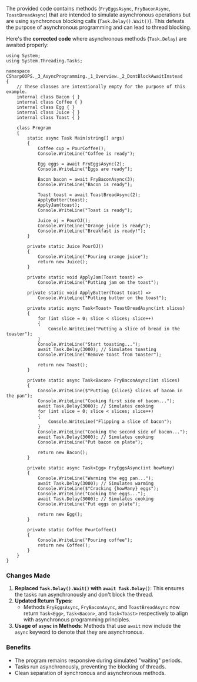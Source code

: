 The provided code contains methods (`FryEggsAsync`, `FryBaconAsync`, `ToastBreadAsync`) that are intended to simulate
asynchronous operations but are using synchronous blocking calls (`Task.Delay().Wait()`). This defeats the purpose of
asynchronous programming and can lead to thread blocking.

Here's the **corrected code** where asynchronous methods (`Task.Delay`) are awaited properly:

```
using System;
using System.Threading.Tasks;

namespace CSharpOOPS._3_AsyncProgramming._1_Overview._2_DontBlockAwaitInstead
{
    // These classes are intentionally empty for the purpose of this example.
    internal class Bacon { }
    internal class Coffee { }
    internal class Egg { }
    internal class Juice { }
    internal class Toast { }

    class Program
    {
        static async Task Main(string[] args)
        {
            Coffee cup = PourCoffee();
            Console.WriteLine("Coffee is ready");

            Egg eggs = await FryEggsAsync(2);
            Console.WriteLine("Eggs are ready");

            Bacon bacon = await FryBaconAsync(3);
            Console.WriteLine("Bacon is ready");

            Toast toast = await ToastBreadAsync(2);
            ApplyButter(toast);
            ApplyJam(toast);
            Console.WriteLine("Toast is ready");

            Juice oj = PourOJ();
            Console.WriteLine("Orange juice is ready");
            Console.WriteLine("Breakfast is ready!");
        }

        private static Juice PourOJ()
        {
            Console.WriteLine("Pouring orange juice");
            return new Juice();
        }

        private static void ApplyJam(Toast toast) =>
            Console.WriteLine("Putting jam on the toast");

        private static void ApplyButter(Toast toast) =>
            Console.WriteLine("Putting butter on the toast");

        private static async Task<Toast> ToastBreadAsync(int slices)
        {
            for (int slice = 0; slice < slices; slice++)
            {
                Console.WriteLine("Putting a slice of bread in the toaster");
            }
            Console.WriteLine("Start toasting...");
            await Task.Delay(3000); // Simulates toasting
            Console.WriteLine("Remove toast from toaster");

            return new Toast();
        }

        private static async Task<Bacon> FryBaconAsync(int slices)
        {
            Console.WriteLine($"Putting {slices} slices of bacon in the pan");
            Console.WriteLine("Cooking first side of bacon...");
            await Task.Delay(3000); // Simulates cooking
            for (int slice = 0; slice < slices; slice++)
            {
                Console.WriteLine("Flipping a slice of bacon");
            }
            Console.WriteLine("Cooking the second side of bacon...");
            await Task.Delay(3000); // Simulates cooking
            Console.WriteLine("Put bacon on plate");

            return new Bacon();
        }

        private static async Task<Egg> FryEggsAsync(int howMany)
        {
            Console.WriteLine("Warming the egg pan...");
            await Task.Delay(3000); // Simulates warming
            Console.WriteLine($"Cracking {howMany} eggs");
            Console.WriteLine("Cooking the eggs...");
            await Task.Delay(3000); // Simulates cooking
            Console.WriteLine("Put eggs on plate");

            return new Egg();
        }

        private static Coffee PourCoffee()
        {
            Console.WriteLine("Pouring coffee");
            return new Coffee();
        }
    }
}

```

### **Changes Made**

1.  **Replaced `Task.Delay().Wait()` with `await Task.Delay()`**: This ensures the tasks run asynchronously and don't
    block the thread.
2.  **Updated Return Types**:
    - Methods `FryEggsAsync`, `FryBaconAsync`, and `ToastBreadAsync` now return `Task<Egg>`, `Task<Bacon>`, and
      `Task<Toast>` respectively to align with asynchronous programming principles.
3.  **Usage of `async` in Methods**: Methods that use `await` now include the `async` keyword to denote that they are
    asynchronous.

### **Benefits**

- The program remains responsive during simulated "waiting" periods.
- Tasks run asynchronously, preventing the blocking of threads.
- Clean separation of synchronous and asynchronous methods.
